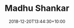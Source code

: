 ---
title: Madhu Shankar
date: 2018-12-20T13:44:30+10:00
image: images/team/madhushankar.png
jobtitle: Chief Technology Officer
linkedinurl: 'https://www.linkedin.com/iammadhushankar'
promoted: true
weight: 1
published: true
---